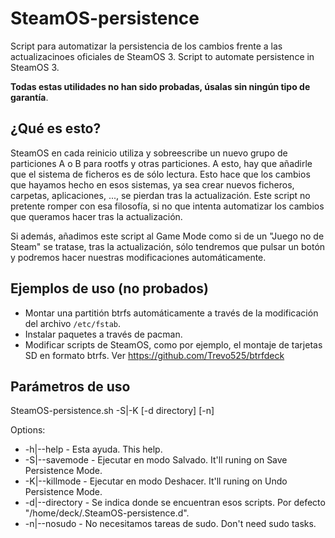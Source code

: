 # SteamOS-persistence
Script para automatizar la persistencia de los cambios frente a las actualizacinoes oficiales de SteamOS 3. Script to automate persistence in SteamOS 3.

**Todas estas utilidades no han sido probadas, úsalas sin ningún tipo de garantía**.

## ¿Qué es esto?
SteamOS en cada reinicio utiliza y sobreescribe un nuevo grupo de particiones A o B para rootfs y otras particiones. A esto, hay que añadirle que el sistema de ficheros es de sólo lectura. Esto hace que los cambios que hayamos hecho en esos sistemas, ya sea crear nuevos ficheros, carpetas, aplicaciones, ..., se pierdan tras la actualización. Este script no pretente romper con esa filosofía, si no que intenta automatizar los cambios que queramos hacer tras la actualización.

Si además, añadimos este script al Game Mode como si de un "Juego no de Steam" se tratase, tras la actualización, sólo tendremos que pulsar un botón y podremos hacer nuestras modificaciones automáticamente.

## Ejemplos de uso (no probados)
- Montar una partitión btrfs automáticamente a través de la modificación del archivo `/etc/fstab`.
- Instalar paquetes a través de pacman.
- Modificar scripts de SteamOS, como por ejemplo, el montaje de tarjetas SD en formato btrfs. Ver https://github.com/Trevo525/btrfdeck

## Parámetros de uso
SteamOS-persistence.sh -S|-K [-d directory] [-n]

Options:
- -h|--help - Esta ayuda. This help.
- -S|--savemode - Ejecutar en modo Salvado. It'll runing on Save Persistence Mode.
- -K|--killmode - Ejecutar en modo Deshacer. It'll runing on Undo Persistence Mode.
- -d|--directory - Se indica donde se encuentran esos scripts. Por defecto "/home/deck/.SteamOS-persistence.d".
- -n|--nosudo - No necesitamos tareas de sudo. Don't need sudo tasks.
